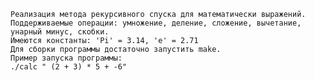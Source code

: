     Реализация метода рекурсивного спуска для математически выражений.
    Поддерживаемые операции: умножение, деление, сложение, вычетание, унарный минус, скобки.
    Имеются константы: 'Pi' = 3.14, 'e' = 2.71
    Для сборки программы достаточно запустить make.
    Пример запуска программы:
    ./calc " (2 + 3) * 5 + -6"